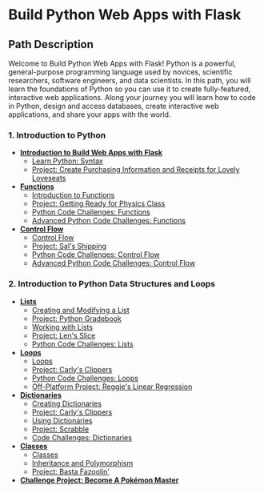 # Build Python Web Apps with Flask

## Path Description

Welcome to Build Python Web Apps with Flask! Python is a powerful, general-purpose programming language used by novices, scientific researchers, software engineers, and data scientists. In this path, you will learn the foundations of Python so you can use it to create fully-featured, interactive web applications. Along your journey you will learn how to code in Python, design and access databases, create interactive web applications, and share your apps with the world.

### 1. Introduction to Python
  - **[Introduction to Build Web Apps with Flask](python_intro/web_app_intro)**
    * [Learn Python: Syntax](python_intro/web_app_intro/lesson)
    * [Project: Create Purchasing Information and Receipts for Lovely Loveseats](python_intro/web_app_intro/project)
  - **[Functions](python_intro/function)**
    * [Introduction to Functions](python_intro/function/lesson)
    * [Project: Getting Ready for Physics Class](python_intro/function/project)
    * [Python Code Challenges: Functions](python_intro/function/article)
    * [Advanced Python Code Challenges: Functions](python_intro/function/article_advanced)
  - **[Control Flow](python_intro/control_flow)**
    * [Control Flow](python_intro/control_flow/lesson)
    * [Project: Sal's Shipping](python_intro/control_flow/project)
    * [Python Code Challenges: Control Flow](python_intro/control_flow/article)
    * [Advanced Python Code Challenges: Control Flow](python_intro/control_flow/article_advanced)
    
  ### 2. Introduction to Python Data Structures and Loops
  - **[Lists](data_structures_and_loops/lists)**
    * [Creating and Modifying a List](data_structures_and_loops/lists/lesson)
    * [Project: Python Gradebook](data_structures_and_loops/lists/project)
    * [Working with Lists](data_structures_and_loops/lists/lesson2)
    * [Project: Len's Slice](data_structures_and_loops/lists/project2)
    * [Python Code Challenges: Lists](python_intro/lists/article)
  - **[Loops](data_structures_and_loops/loops)**
    * [Loops](data_structures_and_loops/loops/lesson)
    * [Project: Carly's Clippers](data_structures_and_loops/loops/project)
    * [Python Code Challenges: Loops](python_intro/loops/challenge)
    * [Off-Platform Project: Reggie's Linear Regression](python_intro/loops/project2)
  - **[Dictionaries](data_structures_and_loops/dictionaries)**
    * [Creating Dictionaries](data_structures_and_loops/dictionaries/lesson)
    * [Project: Carly's Clippers](data_structures_and_loops/dictionaries/project)
    * [Using Dictionaries](data_structures_and_loops/dictionaries/lesson2)
    * [Project: Scrabble](python_intro/dictionaries/project)
    * [Code Challenges: Dictionaries](python_intro/dictionaries/challenge)
  - **[Classes](data_structures_and_loops/classes)**
    * [Classes](data_structures_and_loops/classes/lesson)
    * [Inheritance and Polymorphism](data_structures_and_loops/classes/lesson2)
    * [Project: Basta Fazoolin'](python_intro/classes/project)
  - **[Challenge Project: Become A Pokémon Master](challenge_project/pokemon)**
